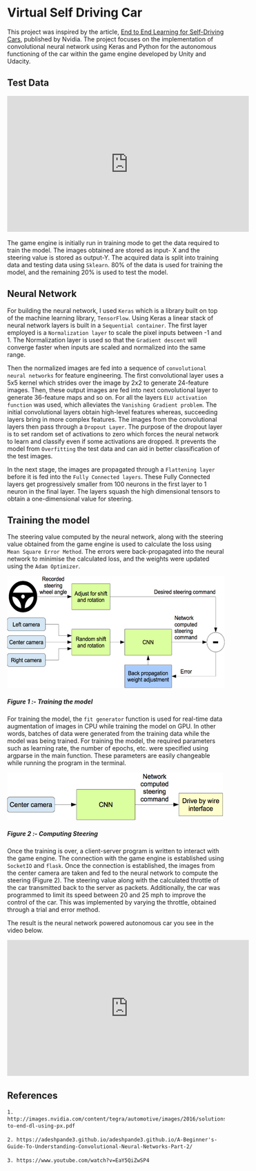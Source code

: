 # Virtual Self Driving Car

This project was inspired by the article, [End to End Learning for Self-Driving Cars](http://images.nvidia.com/content/tegra/automotive/images/2016/solutions/pdf/end-to-end-dl-using-px.pdf), published by Nvidia. The project focuses on the implementation of convolutional neural network using Keras and Python for the autonomous functioning of the car within the game engine developed by Unity and Udacity.

## Test Data
<div class = "middle"> 
<iframe width="560" height="315" src="https://www.youtube.com/embed/oXBJZxxpgWI" frameborder="0" allowfullscreen></iframe>
</div>

The game engine is initially run in training mode to get the data required to train the model. The images obtained are stored as input- X and the steering value is stored as output-Y.  The acquired data is split into training data and testing data using `Sklearn`.   80% of the data is used for training the model, and the remaining 20% is used to test the model.

## Neural Network

For building the neural network, I used `Keras` which is a library built on top of the machine learning library, `TensorFlow`. Using Keras a linear stack of neural network layers is built in a `Sequential container`. The first layer employed is a `Normalization layer` to scale the pixel inputs between -1 and 1. The Normalization layer is used so that the `Gradient descent` will converge faster when inputs are scaled and normalized into the same range.

Then the normalized images are fed into a  sequence of `convolutional neural networks` for feature engineering. The first convolutional layer uses a 5x5 kernel which strides over the image by 2x2 to generate 24-feature images. Then, these output images are fed into next convolutional layer to generate 36-feature maps and so on. For all the layers `ELU activation function` was used, which alleviates the `Vanishing Gradient problem`. The initial convolutional layers obtain high-level features whereas, succeeding layers bring in more complex features.  The images from the convolutional layers then pass through a `Dropout Layer`. The purpose of the dropout layer is to set random set of activations to zero which forces the neural network to learn and classify even if some activations are dropped. It prevents the model from `Overfitting` the test data and can aid in better classification of the test images.  

In the next stage, the images are propagated through a `Flattening layer` before it is fed into the `Fully Connected layers`. These Fully Connected layers get progressively smaller from 100 neurons in the first layer to 1 neuron in the final layer. The layers squash the high dimensional tensors to obtain a one-dimensional value for steering. 

## Training the model

The steering value computed by the neural network, along with the steering value obtained from the game engine is used to calculate the loss using `Mean Square Error Method`.  The errors were back-propagated into the neural network to minimise the calculated loss, and the weights were updated using the `Adam Optimizer`.

<img src="../images/car/training.png" width="550" height="260" />

##### Figure 1 :- Training the model


For training the model, the `fit generator` function is used for real-time data augmentation of images in CPU while training the model on GPU. In other words, batches of data were generated from the training data while the model was being trained.  For training the model, the required parameters such as learning rate, the number of epochs, etc. were specified using argparse in the main function. These parameters are easily changeable while running the program in the terminal.
 
<img src="../images/car/inference.png" width="500" height="110" />


##### Figure 2 :- Computing Steering


Once the training is over, a client-server program is written to interact with the game engine.  The connection with the game engine is established using `SocketIO` and `flask`.  Once the connection is established, the images from the center camera are taken and fed to the neural network to compute the steering (Figure 2). The steering value along with the calculated throttle of the car transmitted back to the server as packets. Additionally, the car was programmed to limit its speed between 20 and 25 mph to improve the control of the car.  This was implemented by varying the throttle, obtained through a trial and error method.

The result is the neural network powered autonomous car you see in the video below.

<div class = "middle"> 
<iframe width="560" height="315" src="https://www.youtube.com/embed/3F0C-YvQMyU" frameborder="0" allowfullscreen></iframe>
</div>

## References

	1. http://images.nvidia.com/content/tegra/automotive/images/2016/solutions/pdf/end-to-end-dl-using-px.pdf

	2. https://adeshpande3.github.io/adeshpande3.github.io/A-Beginner's-Guide-To-Understanding-Convolutional-Neural-Networks-Part-2/
	
	3. https://www.youtube.com/watch?v=EaY5QiZwSP4
